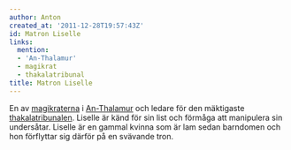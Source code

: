 ```yaml
---
author: Anton
created_at: '2011-12-28T19:57:43Z'
id: Matron Liselle
links:
  mention:
  - 'An-Thalamur'
  - magikrat
  - thakalatribunal
title: Matron Liselle
---
```


En av [magikraterna] i [An-Thalamur] och ledare för den mäktigaste [thakalatribunalen]. Liselle är
känd för sin list och förmåga att manipulera sin undersåtar. Liselle är en gammal kvinna som är lam
sedan barndomen och hon förflyttar sig därför på en svävande tron.

  [magikraterna]: magikrat
  [An-Thalamur]: An-Thalamur
  [thakalatribunalen]: thakalatribunal
